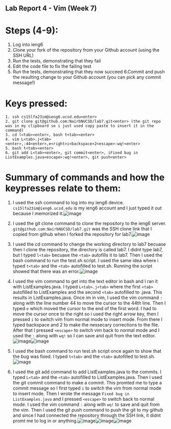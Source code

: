 ## Lab Report 4 - Vim (Week 7)
# Steps (4-9):
1. Log into ieng6
2. Clone your fork of the repository from your Github account (using the SSH URL)
3. Run the tests, demonstrating that they fail
4. Edit the code file to fix the failing test
5. Run the tests, demonstrating that they now succeed
6.Commit and push the resulting change to your Github account (you can pick any commit message!)

# Keys pressed: 
```
1. ssh cs15lfa23im@ieng6.ucsd.edu<enter>
2. git clone git@github.com:NairbNUCSD/lab7.git<enter> (the git repo was in my clipboard so i just used copy paste to insert it in the command)
3. cd l<tab><enter>, bash t<tab><enter>
4. vim L<tab>.j<tab><enter>,:44<enter>,e<right>i<backspace>2<escape>:wq!<enter>
5. bash t<tab><enter>
6. git add L<tab><enter>, git commit<enter>, iFixed bug in ListExamples.java<escape>:wq!<enter>, git push<enter>
```

# Summary of commands and how the keypresses relate to them:
1. I used the ssh command to log into my ieng6 device. ```cs15lfa23im@ieng6.ucsd.edu``` is my ieng6 account and I just typed it out because I memorized it.![image](https://github.com/NairbNUCSD/cse15l-lab-reports/assets/146861770/b1691375-045e-45dd-a9c1-5241e67fd564)

2. I used the git clone command to clone the repository to the ieng6 server. ```git@github.com:NairbNUCSD/lab7.git``` was the SSH clone link that I copied from github when I forked the repository for lab7.![image](https://github.com/NairbNUCSD/cse15l-lab-reports/assets/146861770/041b7a18-224a-4121-bb5e-cf84e44b469c)

3. I used the cd command to change the working directory to lab7 becuase then I clone the repository, the directory is called lab7. I didnt type lab7, but I typed ```l<tab>``` becuase the ```<tab>``` autofills it to lab7. Then I used the bash command to run the test.sh script. I used the same idea where i typed ```t<tab>``` and the ```<tab>``` autofilled to test.sh. Running the script showed that there was an error.![image](https://github.com/NairbNUCSD/cse15l-lab-reports/assets/146861770/045781f1-2227-45ce-a060-ea0aeb9e80f9)

4. I used the vim command to get into the text editor in bash and I ran it with ListExamples.java. I typed ```L<tab>.j<tab>``` where the first ```<tab>``` autofilled to ListExamples and the second ```<tab>``` autofilled to .java. This results in ListExamples.java. Once im in vim, I used the vim command ```:``` along with the line number 44 to move the cursor to the 44th line. Then I typed ```e``` which moved the cursor to the end of the first word. I had to move the cursor once to the right so i used the right arrow key, then I pressed ```i``` to switch vim from normal mode to insert mode. From there I typed backspace and 2 to make the nessecary corrections to the file. After that I pressed ```<escape>``` to switch vim back to normal mode and I used the ```:``` along with ```wq!``` so I can save and quit from the text editor.![image](https://github.com/NairbNUCSD/cse15l-lab-reports/assets/146861770/ff3f8e1f-ecf7-4cfa-aef0-ba5e8db490c0)![image](https://github.com/NairbNUCSD/cse15l-lab-reports/assets/146861770/be22c293-b7e8-4826-b9a8-775513628612)


5. I used the bash command to run test.sh script once again to show that the bug was fixed. I typed ```t<tab>``` and the ```<tab>``` autofilled to test.sh. \
 ![image](https://github.com/NairbNUCSD/cse15l-lab-reports/assets/146861770/35626eca-b683-4474-9e6f-e37afb1e0e84)

7. I used the git add command to add ListExamples.java to the commits. I typed ```L<tab>``` and the ```<tab>``` autofilled to ListExamples.java. Then I used the git commit command to make a commit. This promted me to type a commit message so I first typed ```i``` to switch the vim from normal mode to insert mode. Then I wrote the message ```Fixed bug in ListExamples.java``` and I pressed ```<escape>``` to switch back to normal mode. I used the vim command ```:``` along with ```wq!``` to save and quit from the vim. Then I used the git push command to push the git to my github and since I had connected the repository through the SSH link, it didnt promt me to log in or anything.![image](https://github.com/NairbNUCSD/cse15l-lab-reports/assets/146861770/3fe2ac46-cbe0-44f4-9eed-1ea8c1074ecc)![image](https://github.com/NairbNUCSD/cse15l-lab-reports/assets/146861770/0c677d8c-e5e0-48b0-8560-f2d001c90b04)![image](https://github.com/NairbNUCSD/cse15l-lab-reports/assets/146861770/37dbdb81-7940-4e50-bcdc-0e799ff64e59)


